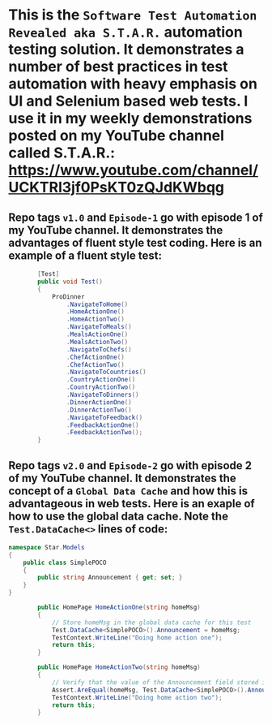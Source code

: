 # This is the `Software Test Automation Revealed aka S.T.A.R.` automation testing solution. It demonstrates a number of best practices in test automation with heavy emphasis on UI and Selenium based web tests. I use it in my weekly demonstrations posted on my YouTube channel called S.T.A.R.: https://www.youtube.com/channel/UCKTRl3jf0PsKT0zQJdKWbqg
## Repo tags `v1.0` and `Episode-1` go with episode 1 of my YouTube channel. It demonstrates the advantages of fluent style test coding. Here is an example of a fluent style test:
```csharp
        [Test]
        public void Test()
        {
            ProDinner
                .NavigateToHome()
                .HomeActionOne()
                .HomeActionTwo()
                .NavigateToMeals()
                .MealsActionOne()
                .MealsActionTwo()
                .NavigateToChefs()
                .ChefActionOne()
                .ChefActionTwo()
                .NavigateToCountries()
                .CountryActionOne()
                .CountryActionTwo()
                .NavigateToDinners()
                .DinnerActionOne()
                .DinnerActionTwo()
                .NavigateToFeedback()
                .FeedbackActionOne()
                .FeedbackActionTwo();
        }
```
## Repo tags `v2.0` and `Episode-2` go with episode 2 of my YouTube channel. It demonstrates the concept of a `Global Data Cache` and how this is advantageous in web tests. Here is an exaple of how to use the global data cache. Note the `Test.DataCache<>` lines of code:
```csharp
namespace Star.Models
{
    public class SimplePOCO
    {
        public string Announcement { get; set; }
    }
}
```
```csharp
        public HomePage HomeActionOne(string homeMsg)
        {
            // Store homeMsg in the global data cache for this test
            Test.DataCache<SimplePOCO>().Announcement = homeMsg;
            TestContext.WriteLine("Doing home action one");
            return this;
        }

        public HomePage HomeActionTwo(string homeMsg)
        {
            // Verify that the value of the Announcement field stored in the Global Data Cache equals homeMsg
            Assert.AreEqual(homeMsg, Test.DataCache<SimplePOCO>().Announcement);
            TestContext.WriteLine("Doing home action two");
            return this;
        }
```
